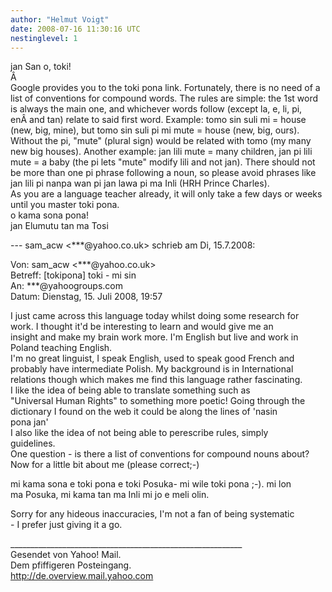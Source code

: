 ```yaml
---
author: "Helmut Voigt"
date: 2008-07-16 11:30:16 UTC
nestinglevel: 1
---
```

jan San o, toki!  
Â   
Google provides you to the toki pona link. Fortunately, there is no need of a list of conventions for compound words. The rules are simple: the 1st word is always the main one, and whichever words follow (except la, e, li, pi, enÂ and tan) relate to said first word. Example: tomo sin suli mi = house (new, big, mine), but tomo sin suli pi mi mute = house (new, big, ours). Without the pi, "mute" (plural sign) would be related with tomo (my many new big houses). Another example: jan lili mute = many children, jan pi lili mute = a baby (the pi lets "mute" modify lili and not jan). There should not be more than one pi phrase following a noun, so please avoid phrases like jan lili pi nanpa wan pi jan lawa pi ma Inli (HRH Prince Charles).  
As you are a language teacher already, it will only take a few days or weeks until you master toki pona.  
o kama sona pona!  
jan Elumutu tan ma Tosi  
  
  
\--- sam\_acw <\*\*\*@yahoo.co.uk> schrieb am Di, 15.7.2008:  
  
Von: sam\_acw <\*\*\*@yahoo.co.uk>  
Betreff: \[tokipona\] toki - mi sin  
An: \*\*\*@yahoogroups.com  
Datum: Dienstag, 15. Juli 2008, 19:57  
  
  
  
  
  
  
I just came across this language today whilst doing some research for  
work. I thought it'd be interesting to learn and would give me an  
insight and make my brain work more. I'm English but live and work in  
Poland teaching English.  
I'm no great linguist, I speak English, used to speak good French and  
probably have intermediate Polish. My background is in International  
relations though which makes me find this language rather fascinating.  
I like the idea of being able to translate something such as  
"Universal Human Rights" to something more poetic! Going through the  
dictionary I found on the web it could be along the lines of 'nasin  
pona jan'  
I also like the idea of not being able to perescribe rules, simply  
guidelines.  
One question - is there a list of conventions for compound nouns about?  
Now for a little bit about me (please correct;-)  
  
mi kama sona e toki pona e toki Posuka- mi wile toki pona ;-). mi lon  
ma Posuka, mi kama tan ma Inli mi jo e meli olin.  
  
Sorry for any hideous inaccuracies, I'm not a fan of being systematic  
\- I prefer just giving it a go.  
  
  
  
  
  
  
  
  
  
  
  
  
  
  
  
  
\_\_\_\_\_\_\_\_\_\_\_\_\_\_\_\_\_\_\_\_\_\_\_\_\_\_\_\_\_\_\_\_\_\_\_\_\_\_\_\_\_\_\_\_\_\_\_\_\_\_\_\_\_\_\_\_\_\_  
Gesendet von Yahoo! Mail.  
Dem pfiffigeren Posteingang.  
http://de.overview.mail.yahoo.com